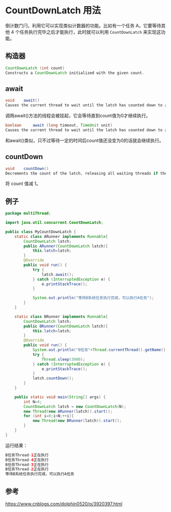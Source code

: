 # CountDownLatch 用法

倒计数门闩，利用它可以实现类似计数器的功能。比如有一个任务 A，它要等待其他 4 个任务执行完毕之后才能执行，此时就可以利用 `CountDownLatch` 来实现这功能。

## 构造器

```java
CountDownLatch (int count) 	
Constructs a CountDownLatch initialized with the given count.
```

## await

```java
void 	await() 	
Causes the current thread to wait until the latch has counted down to zero, unless the thread is interrupted.
```
调用await()方法的线程会被挂起，它会等待直到count值为0才继续执行。

```java
boolean 	await (long timeout, TimeUnit unit) 	
Causes the current thread to wait until the latch has counted down to zero, unless the thread is interrupted, or the specified waiting time elapses.
```
和await()类似，只不过等待一定的时间后count值还没变为0的话就会继续执行。

## countDown

```java
void 	countDown() 	
Decrements the count of the latch, releasing all waiting threads if the count reaches zero.
```

将 count 值减 1。

## 例子

```java
package multiThread;

import java.util.concurrent.CountDownLatch;

public class MyCountDownLatch {
    static class ARunner implements Runnable{
        CountDownLatch latch;
        public ARunner(CountDownLatch latch){
            this.latch=latch;
        }
        @Override
        public void run() {
            try {
                latch.await();
            } catch (InterruptedException e) {
                e.printStackTrace();
            }

            System.out.println("等待B系统任务执行完成，可以执行A任务");
        }
    }

    static class BRunner implements Runnable{
        CountDownLatch latch;
        public BRunner(CountDownLatch latch){
            this.latch=latch;
        }
        @Override
        public void run() {
            System.out.println("B任务"+Thread.currentThread().getName()+"正在执行");
            try {
                Thread.sleep(3000);
            } catch (InterruptedException e) {
                e.printStackTrace();
            }
            latch.countDown();
        }
    }

    public static void main(String[] args) {
        int N=4;
        CountDownLatch latch = new CountDownLatch(N);
        new Thread(new ARunner(latch)).start();
        for (int i=0;i<N;++i){
            new Thread(new BRunner(latch)).start();
        }
    }
}

```

运行结果：

```java
B任务Thread-1正在执行
B任务Thread-4正在执行
B任务Thread-3正在执行
B任务Thread-2正在执行
等待B系统任务执行完成，可以执行A任务
```




## 参考

https://www.cnblogs.com/dolphin0520/p/3920397.html